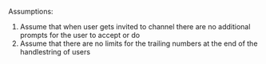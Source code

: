 Assumptions:

1. Assume that when user gets invited to channel there are no additional prompts for the user to accept or do
2. Assume that there are no limits for the trailing numbers at the end of the handlestring of users
